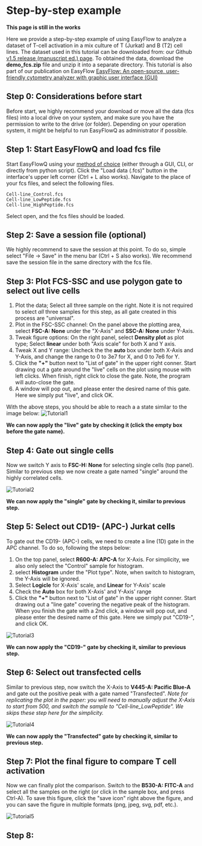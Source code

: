 # Step-by-step example
**This page is still in the works**

Here we provide a step-by-step example of using EasyFlow to analyze a dataset of T-cell activation in a mix culture of T (Jurkat) and B (T2) cell lines.
The dataset used in this tutorial can be downloaded from: our Github [v1.5 release (manuscript ed.) page](https://github.com/ym3141/EasyFlowQ/releases/tag/v1.5.6). To obtained the data, download the **demo_fcs.zip** file and unzip it into a separate directory. This tutorial is also part of our publication on EasyFlow [EasyFlow: An open-source, user-friendly cytometry analyzer with graphic user interface (GUI)]()

## Step 0: Considerations before start
Before start, we highly recommend your download or move all the data (fcs files) into a local drive on your system, and make sure you have the permission to write to the drive (or folder). Depending on your operation system, it might be helpful to run EasyFlowQ as administrator if possible.

## Step 1: Start EasyFlowQ and load fcs file
Start EasyFlowQ using your [method of choice](README.md#download-install-and-run) (either through a GUI, CLI, or directly from python script). Click the "Load data (.fcs)" button in the interface's upper left corner (Ctrl + L also works). Navigate to the place of your fcs files, and select the following files.

    Cell-line_Control.fcs
    Cell-line_LowPeptide.fcs
    Cell-line_HighPeptide.fcs

Select open, and the fcs files should be loaded.

## Step 2: Save a session file (optional)
We highly recommend to save the session at this point. To do so, simple select "File -> Save" in the menu bar (Ctrl + S also works). We recommend save the session file in the same directory with the fcs file.

## Step 3: Plot FCS-SSC and use polygon gate to select out live cells
1. Plot the data; Select all three sample on the right. Note it is not required to select *all* three samples for this step, as all gate created in this process are "universal".
2. Plot in the FSC-SSC channel: On the panel above the plotting area, select **FSC-A: None** under the "X-Axis" and **SSC-A: None** under Y-Axis.
3. Tweak figure options: On the right panel, select **Density plot** as plot type; Select **linear** under both "Axis scale" for both X and Y axis. 
4. Tweak X and Y range: Uncheck the the **auto** box under both X-Axis and Y-Axis, and change the range to 0 to 3e7 for X, and 0 to 7e6 for Y.
5. Click the **"+"** button next to "List of gate" in the upper right conner. Start drawing out a gate around the "live" cells on the plot using mouse with left clicks. When finish, right click to close the gate. Note, the program will auto-close the gate.
6. A window will pop out, and please enter the desired name of this gate. Here we simply put "live", and click OK.

With the above steps, you should be able to reach a a state similar to the image below:
![Tutorial1](img/Tutorial1.jpg) 

**We can now apply the "live" gate by checking it (click the empty box before the gate name).**

## Step 4: Gate out single cells
Now we switch Y axis to **FSC-H: None** for selecting single cells (top panel). Similar to previous step we now create a gate named "single" around the highly correlated cells. 

![Tutorial2](img/Tutorial2.jpg) 

**We can now apply the "single" gate by checking it, similar to previous step.**

## Step 5: Select out CD19- (APC-) Jurkat cells
To gate out the CD19- (APC-) cells, we need to create a line (1D) gate in the APC channel. To do so, following the steps below:
1. On the top panel, select **R600-A: APC-A** for X-Axis. For simplicity, we also only select the "Control" sample for histogram. 
2. select **Histogram** under the "Plot type". Note, when switch to histogram, the Y-Axis will be ignored.
3. Select **Logicle** for X-Axis' scale, and **Linear** for Y-Axis' scale
4. Check the **Auto** box for both X-Axis' and Y-Axis' range
5. Click the **"+"** button next to "List of gate" in the upper right conner. Start drawing out a "line gate" covering the negative peak of the histogram. When you finish the gate with a 2nd click, a window will pop out, and please enter the desired name of this gate. Here we simply put "CD19-", and click OK.

![Tutorial3](img/Tutorial3.jpg) 

**We can now apply the "CD19-" gate by checking it, similar to previous step.**


## Step 6: Select out transfected cells
Similar to previous step, now switch the X-Axis to **V445-A: Pacific Blue-A** and gate out the positive peak with a gate named "Transfected". *Note for replicating the plot in the paper: you will need to manually adjust the X-Axis to start from 500, and switch the sample to "Cell-line_LowPeptide". We skips these step here for the simplicity.*

![Tutorial4](img/Tutorial4.jpg) 

**We can now apply the "Transfected" gate by checking it, similar to previous step.**


## Step 7: Plot the final figure to compare T cell activation
Now we can finally plot the comparison. Switch to the **B530-A: FITC-A** and select all the samples on the right (or click in the sample box, and press Ctrl-A). To save this figure, click the "save icon" right above the figure, and you can save the figure in multiple formats (png, jpeg, svg, pdf, etc.).

![Tutorial5](img/Tutorial5.jpg) 

## Step 8: 
